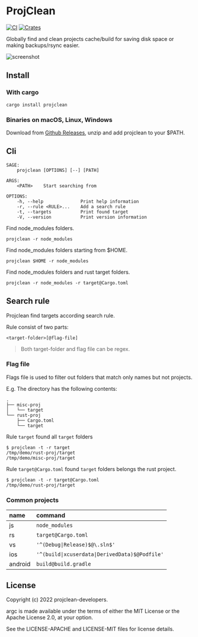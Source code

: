 # ProjClean

[![CI](https://github.com/sigoden/projclean/actions/workflows/ci.yaml/badge.svg)](https://github.com/sigoden/projclean/actions/workflows/ci.yaml)
[![Crates](https://img.shields.io/crates/v/projclean.svg)](https://crates.io/crates/projclean)

Globally find and clean projects cache/build for saving disk space or making backups/rsync easier.

![screenshot](https://user-images.githubusercontent.com/4012553/172361654-5fa36424-10da-4c52-b84a-f44c27cb1a17.gif)

## Install

### With cargo

```
cargo install projclean
```

### Binaries on macOS, Linux, Windows

Download from [Github Releases](https://github.com/sigoden/projclean/releases), unzip and add projclean to your $PATH.

## Cli

```
SAGE:
    projclean [OPTIONS] [--] [PATH]

ARGS:
    <PATH>    Start searching from

OPTIONS:
    -h, --help              Print help information
    -r, --rule <RULE>...    Add a search rule
    -t, --targets           Print found target
    -V, --version           Print version information
```

Find node_modules folders.

```
projclean -r node_modules
```

Find node_modules folders starting from $HOME.

```
projclean $HOME -r node_modules
```

Find node_modules folders and rust target folders.

```
projclean -r node_modules -r target@Cargo.toml
```

## Search rule

Projclean find targets according search rule.

Rule consist of two parts:

```
<target-folder>[@flag-file]
```

> Both target-folder and flag file can be regex.

### Flag file

Flags file is used to filter out folders that match only names but not projects.
 
E.g. The directory has the following contents:

```
.
├── misc-proj
│   └── target
└── rust-proj
    ├── Cargo.toml
    └── target
```

Rule `target` found all `target` folders 

```
$ projclean -t -r target
/tmp/demo/rust-proj/target
/tmp/demo/misc-proj/target
```

Rule `target@Cargo.toml` found `target` folders belongs the rust project.

```
$ projclean -t -r target@Cargo.toml
/tmp/demo/rust-proj/target
```

### Common projects

| name    | command                                                     |
| :------ | :---------------------------------------------------------- |
| js      | `node_modules`                                 |
| rs      | `target@Cargo.toml`                            |
| vs      | `'^(Debug\|Release)$@\.sln$'`                  |
| ios     | `'^(build\|xcuserdata\|DerivedData)$@Podfile'` |
| android | `build@build.gradle`                           |

## License

Copyright (c) 2022 projclean-developers.

argc is made available under the terms of either the MIT License or the Apache License 2.0, at your option.

See the LICENSE-APACHE and LICENSE-MIT files for license details.